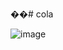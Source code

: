 ��#   c o l a 
 
 

![image](https://github.com/engineeroguz/cola/assets/122749153/bfe5dd4d-1530-4792-bf66-26e659973515)
